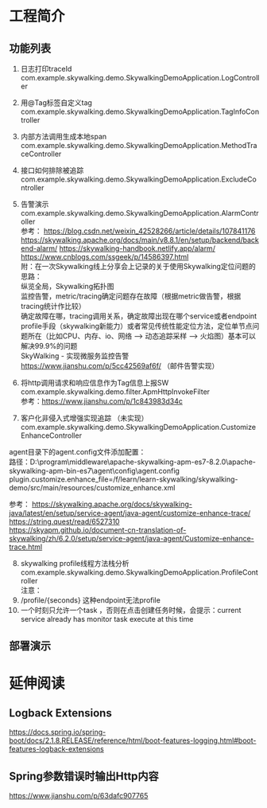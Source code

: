 # 工程简介
## 功能列表
1. 日志打印traceId  
com.example.skywalking.demo.SkywalkingDemoApplication.LogController

2. 用@Tag标签自定义tag  
com.example.skywalking.demo.SkywalkingDemoApplication.TagInfoController

3. 内部方法调用生成本地span  
com.example.skywalking.demo.SkywalkingDemoApplication.MethodTraceController

4. 接口如何排除被追踪  
com.example.skywalking.demo.SkywalkingDemoApplication.ExcludeController

5. 告警演示  
com.example.skywalking.demo.SkywalkingDemoApplication.AlarmController  
参考：
https://blog.csdn.net/weixin_42528266/article/details/107841176
https://skywalking.apache.org/docs/main/v8.8.1/en/setup/backend/backend-alarm/
https://skywalking-handbook.netlify.app/alarm/
https://www.cnblogs.com/ssgeek/p/14586397.html  
附：在一次Skywalking线上分享会上记录的关于使用Skywalking定位问题的思路：  
纵览全局，Skywalking拓扑图  
监控告警，metric/tracing确定问题存在故障（根据metric做告警，根据tracing统计作比较）  
确定故障在哪，tracing调用关系，确定故障出现在哪个service或者endpoint  
profile手段（skywalking新能力）或者常见传统性能定位方法，定位单节点问题所在（比如CPU、内存、io、网络 ——> 动态追踪采样 ——> 火焰图）基本可以解决99.9%的问题  
SkyWalking - 实现微服务监控告警 https://www.jianshu.com/p/5cc42569af6f/ （邮件告警实现）

6. 将http调用请求和响应信息作为Tag信息上报SW  
com.example.skywalking.demo.filter.ApmHttpInvokeFilter  
参考：https://www.jianshu.com/p/1c843983d34c

7. 客户化非侵入式增强实现追踪 （未实现）  
com.example.skywalking.demo.SkywalkingDemoApplication.CustomizeEnhanceController  

agent目录下的agent.config文件添加配置：  
路径：D:\program\middleware\apache-skywalking-apm-es7-8.2.0\apache-skywalking-apm-bin-es7\agent\config\agent.config
plugin.customize.enhance_file=/f/learn/learn-skywalking/skywalking-demo/src/main/resources/customize_enhance.xml

参考：
https://skywalking.apache.org/docs/skywalking-java/latest/en/setup/service-agent/java-agent/customize-enhance-trace/  
https://string.quest/read/6527310  
https://skyapm.github.io/document-cn-translation-of-skywalking/zh/6.2.0/setup/service-agent/java-agent/Customize-enhance-trace.html  


8. skywalking profile线程方法栈分析
com.example.skywalking.demo.SkywalkingDemoApplication.ProfileController   
注意：  
1. /profile/{seconds} 这种endpoint无法profile  
2. 一个时刻只允许一个task ，否则在点击创建任务时候，会提示：current service already has monitor task execute at this time  




## 部署演示




# 延伸阅读
## Logback Extensions
https://docs.spring.io/spring-boot/docs/2.1.8.RELEASE/reference/html/boot-features-logging.html#boot-features-logback-extensions

## Spring参数错误时输出Http内容
https://www.jianshu.com/p/63dafc907765
